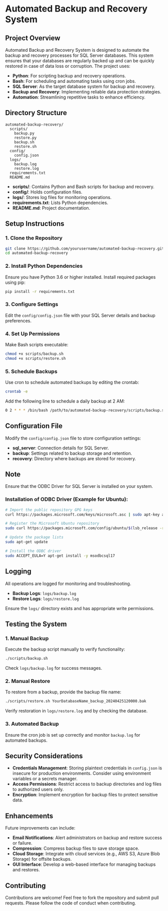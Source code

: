 
# Automated Backup and Recovery System

## Project Overview

Automated Backup and Recovery System is designed to automate the backup and recovery processes for SQL Server databases. This system ensures that your databases are regularly backed up and can be quickly restored in case of data loss or corruption. The project uses:

- **Python**: For scripting backup and recovery operations.
- **Bash**: For scheduling and automating tasks using cron jobs.
- **SQL Server**: As the target database system for backup and recovery.
- **Backup and Recovery**: Implementing reliable data protection strategies.
- **Automation**: Streamlining repetitive tasks to enhance efficiency.

## Directory Structure

```
automated-backup-recovery/
  scripts/
    backup.py
    restore.py
    backup.sh
    restore.sh
  config/
    config.json
  logs/
    backup.log
    restore.log
  requirements.txt
  README.md
```

- **scripts/**: Contains Python and Bash scripts for backup and recovery.
- **config/**: Holds configuration files.
- **logs/**: Stores log files for monitoring operations.
- **requirements.txt**: Lists Python dependencies.
- **README.md**: Project documentation.

## Setup Instructions

### 1. Clone the Repository

```bash
git clone https://github.com/yourusername/automated-backup-recovery.git
cd automated-backup-recovery
```

### 2. Install Python Dependencies

Ensure you have Python 3.6 or higher installed. Install required packages using pip:

```bash
pip install -r requirements.txt
```

### 3. Configure Settings

Edit the `config/config.json` file with your SQL Server details and backup preferences.

### 4. Set Up Permissions

Make Bash scripts executable:

```bash
chmod +x scripts/backup.sh
chmod +x scripts/restore.sh
```

### 5. Schedule Backups

Use cron to schedule automated backups by editing the crontab:

```bash
crontab -e
```

Add the following line to schedule a daily backup at 2 AM:

```bash
0 2 * * * /bin/bash /path/to/automated-backup-recovery/scripts/backup.sh
```

## Configuration File

Modify the `config/config.json` file to store configuration settings:

- **sql_server**: Connection details for SQL Server.
- **backup**: Settings related to backup storage and retention.
- **recovery**: Directory where backups are stored for recovery.

## Note

Ensure that the ODBC Driver for SQL Server is installed on your system.

### Installation of ODBC Driver (Example for Ubuntu):

```bash
# Import the public repository GPG keys
curl https://packages.microsoft.com/keys/microsoft.asc | sudo apt-key add -

# Register the Microsoft Ubuntu repository
sudo curl https://packages.microsoft.com/config/ubuntu/$(lsb_release -rs)/prod.list -o /etc/apt/sources.list.d/mssql-release.list

# Update the package lists
sudo apt-get update

# Install the ODBC driver
sudo ACCEPT_EULA=Y apt-get install -y msodbcsql17
```

## Logging

All operations are logged for monitoring and troubleshooting.

- **Backup Logs**: `logs/backup.log`
- **Restore Logs**: `logs/restore.log`

Ensure the `logs/` directory exists and has appropriate write permissions.

## Testing the System

### 1. Manual Backup

Execute the backup script manually to verify functionality:

```bash
./scripts/backup.sh
```

Check `logs/backup.log` for success messages.

### 2. Manual Restore

To restore from a backup, provide the backup file name:

```bash
./scripts/restore.sh YourDatabaseName_backup_20240425120000.bak
```

Verify restoration in `logs/restore.log` and by checking the database.

### 3. Automated Backup

Ensure the cron job is set up correctly and monitor `backup.log` for automated backups.

## Security Considerations

- **Credentials Management**: Storing plaintext credentials in `config.json` is insecure for production environments. Consider using environment variables or a secrets manager.
- **Access Permissions**: Restrict access to backup directories and log files to authorized users only.
- **Encryption**: Implement encryption for backup files to protect sensitive data.

## Enhancements

Future improvements can include:

- **Email Notifications**: Alert administrators on backup and restore success or failure.
- **Compression**: Compress backup files to save storage space.
- **Cloud Storage**: Integrate with cloud services (e.g., AWS S3, Azure Blob Storage) for offsite backups.
- **GUI Interface**: Develop a web-based interface for managing backups and restores.


## Contributing

Contributions are welcome! Feel free to fork the repository and submit pull requests. Please follow the code of conduct when contributing.